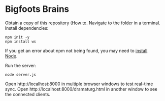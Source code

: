# Bigfoots Brains

Obtain a copy of this repository ([How to]((https://zapier.com/blog/how-to-download-from-github/)). Navigate to the folder in a terminal. Install dependencies:

    npm init -y
    npm install ws

If you get an error about npm not being found, you may need to [install Node](https://nodejs.org/en/download).

Run the server:

    node server.js

Open http://localhost:8000 in multiple browser windows to test real-time sync. 
Open http://localhost:8000/dramaturg.html in another window to see the connected clients.


